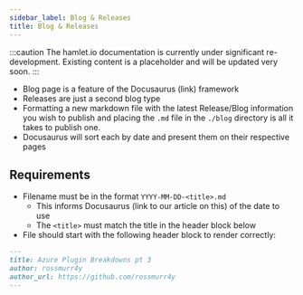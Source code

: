 ```yaml
---
sidebar_label: Blog & Releases
title: Blog & Releases
---
```

:::caution
The hamlet.io documentation is currently under significant re-development. Existing content is a placeholder and will be updated very soon.
:::

* Blog page is a feature of the Docusaurus (link) framework
* Releases are just a second blog type
* Formatting a new markdown file with the latest Release/Blog information you wish to publish and placing the `.md` file in the `./blog` directory is all it takes to publish one.
* Docusaurus will sort each by date and present them on their respective pages

## Requirements

* Filename must be in the format `YYYY-MM-DD-<title>.md`
  * This informs Docusaurus (link to our article on this) of the date to use
  * The `<title>` must match the title in the header block below
* File should start with the following header block to render correctly:

```md
---
title: Azure Plugin Breakdowns pt 3
author: rossmurr4y
author_url: https://github.com/rossmurr4y
---
```
